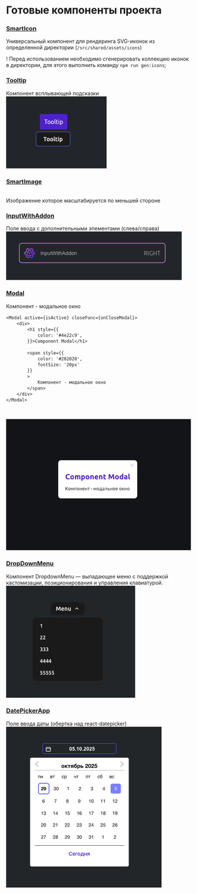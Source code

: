 # Готовые компоненты проекта

### [SmartIcon](../src/shared/ui/smart-icon/SmartIcon.tsx)
Универсальный компонент для рендеринга SVG-иконок из определенной директории (`/src/shared/assets/icons`)

! Перед использованием необходимо сгенерировать коллекцию иконок в директории,
для этого выполнить команду `npm run gen:icons`;

### [Tooltip](../src/shared/ui/tooltip/Tooltip.tsx)
Компонент всплывающей подсказки
<br/>
![img.png](assets/tooltip.png)

### [SmartImage](../src/shared/ui/smart-image/SmartImage.tsx)
<br/>
Изображение которое масштабируется по меньшей стороне

### [InputWithAddon](../src/shared/ui/input-with-addon/InputWithAddon.tsx)
Поле ввода с дополнительными элементами (слева/справа)
<br/>
![img.png](assets/inputWithAddon.png)

### [Modal](../src/shared/ui/modal/ui/Modal.tsx)
Компонент - модальное окно
```tsx
<Modal active={isActive} closeFunc={onCloseModal}>
    <div>
        <h1 style={{
            color: '#4e22c9',
        }}>Component Modal</h1>

        <span style={{
            color: '#202020',
            fontSize: '20px'
        }}
        >
			Компонент - модальное окно
		</span>
    </div>
</Modal>
```
<br/>

![modal.png](assets/modal.png)

### [DropDownMenu](../src/shared/ui/drop-down-menu/DropDownMenu.tsx)
Компонент DropdownMenu — выпадающее меню с поддержкой кастомизации,
позиционирования и управления клавиатурой.
<br/>
![dropDownMenu.png](assets/dropDownMenu.png)

### [DatePickerApp](../src/shared/ui/date-picker/DatePickerApp.tsx)
Поле ввода даты (обертка над react-datepicker)
<br/>
![datePickerApp.png](assets/datePickerApp.png)

